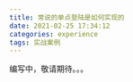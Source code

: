 ```yaml
---
title: 常说的单点登陆是如何实现的
date: 2021-02-25 17:34:12
categories: experience
tags: 实战案例
---
```

编写中，敬请期待。。。